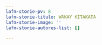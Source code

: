 ```yaml
---
lafm-storie-pv: 8
lafm-storie-titulo: WAKAY KITAKATA
lafm-storie-image: ''
lafm-storie-autores-list: []

---
```

